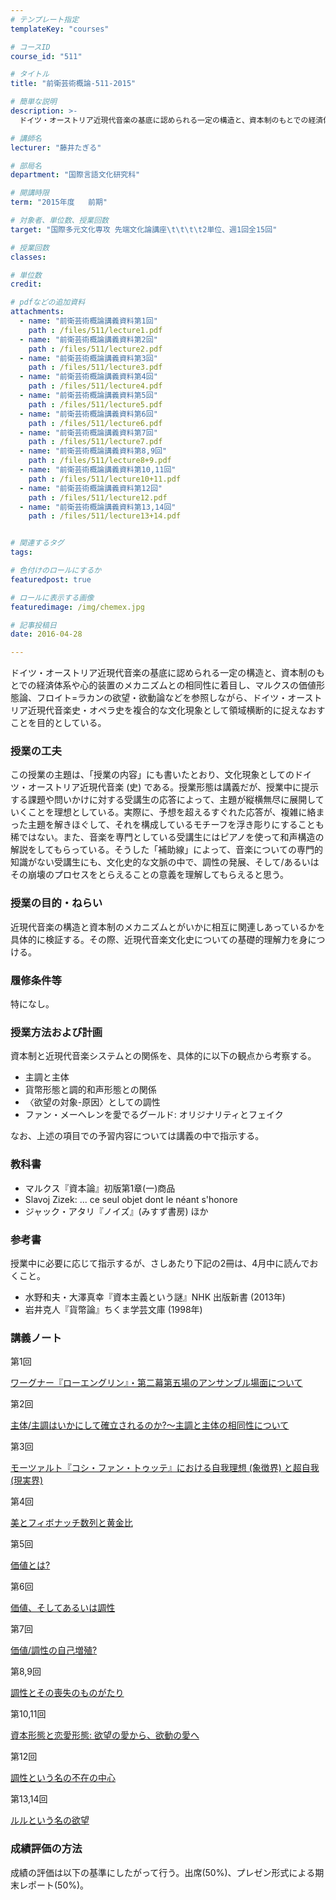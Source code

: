 ```yaml
---
# テンプレート指定
templateKey: "courses"

# コースID
course_id: "511"

# タイトル
title: "前衛芸術概論-511-2015"

# 簡単な説明
description: >-
  ドイツ・オーストリア近現代音楽の基底に認められる一定の構造と、資本制のもとでの経済体系や心的装置のメカニズムとの相同性に着目し、マルクスの価値形態論、フロイト=ラカンの欲望・欲動論などを参照しながら、...

# 講師名
lecturer: "藤井たぎる"

# 部局名
department: "国際言語文化研究科"

# 開講時限
term: "2015年度	前期"

# 対象者、単位数、授業回数
target: "国際多元文化専攻 先端文化論講座\t\t\t\t2単位、週1回全15回"

# 授業回数
classes: 

# 単位数
credit: 

# pdfなどの追加資料
attachments: 
  - name: "前衛芸術概論講義資料第1回" 
    path : /files/511/lecture1.pdf
  - name: "前衛芸術概論講義資料第2回" 
    path : /files/511/lecture2.pdf
  - name: "前衛芸術概論講義資料第3回" 
    path : /files/511/lecture3.pdf
  - name: "前衛芸術概論講義資料第4回" 
    path : /files/511/lecture4.pdf
  - name: "前衛芸術概論講義資料第5回" 
    path : /files/511/lecture5.pdf
  - name: "前衛芸術概論講義資料第6回" 
    path : /files/511/lecture6.pdf
  - name: "前衛芸術概論講義資料第7回" 
    path : /files/511/lecture7.pdf
  - name: "前衛芸術概論講義資料第8,9回" 
    path : /files/511/lecture8+9.pdf
  - name: "前衛芸術概論講義資料第10,11回" 
    path : /files/511/lecture10+11.pdf
  - name: "前衛芸術概論講義資料第12回" 
    path : /files/511/lecture12.pdf
  - name: "前衛芸術概論講義資料第13,14回" 
    path : /files/511/lecture13+14.pdf


# 関連するタグ
tags:

# 色付けのロールにするか
featuredpost: true

# ロールに表示する画像
featuredimage: /img/chemex.jpg

# 記事投稿日
date: 2016-04-28

---
```

ドイツ・オーストリア近現代音楽の基底に認められる一定の構造と、資本制のもとでの経済体系や心的装置のメカニズムとの相同性に着目し、マルクスの価値形態論、フロイト=ラカンの欲望・欲動論などを参照しながら、ドイツ・オーストリア近現代音楽史・オペラ史を複合的な文化現象として領域横断的に捉えなおすことを目的としている。
### 授業の工夫

この授業の主題は、「授業の内容」にも書いたとおり、文化現象としてのドイツ・オーストリア近現代音楽 (史) である。授業形態は講義だが、授業中に提示する課題や問いかけに対する受講生の応答によって、主題が縦横無尽に展開していくことを理想としている。実際に、予想を超えるすぐれた応答が、複雑に絡まった主題を解きほぐして、それを構成しているモチーフを浮き彫りにすることも稀ではない。また、音楽を専門としている受講生にはピアノを使って和声構造の解説をしてもらっている。そうした「補助線」によって、音楽についての専門的知識がない受講生にも、文化史的な文脈の中で、調性の発展、そして/あるいはその崩壊のプロセスをとらえることの意義を理解してもらえると思う。

### 授業の目的・ねらい

近現代音楽の構造と資本制のメカニズムとがいかに相互に関連しあっているかを具体的に検証する。その際、近現代音楽文化史についての基礎的理解力を身につける。 

### 履修条件等

特になし。

### 授業方法および計画

資本制と近現代音楽システムとの関係を、具体的に以下の観点から考察する。

  * 主調と主体
  * 貨幣形態と調的和声形態との関係
  * 〈欲望の対象-原因〉としての調性
  * ファン・メーヘレンを愛でるグールド: オリジナリティとフェイク

なお、上述の項目での予習内容については講義の中で指示する。 

### 教科書

  * マルクス『資本論』初版第1章(一)商品
  * Slavoj Zizek: ... ce seul objet dont le néant s'honore
  * ジャック・アタリ『ノイズ』(みすず書房) ほか

### 参考書

授業中に必要に応じて指示するが、さしあたり下記の2冊は、4月中に読んでおくこと。

  * 水野和夫・大澤真幸『資本主義という謎』NHK 出版新書 (2013年)
  * 岩井克人『貨幣論』ちくま学芸文庫 (1998年)

### 講義ノート

第1回


[ワーグナー『ローエングリン』・第二幕第五場のアンサンブル場面について](/files/511/lecture1.pdf) 

第2回


[主体/主調はいかにして確立されるのか?～主調と主体の相同性について](/files/511/lecture2.pdf) 

第3回


[モーツァルト『コシ・ファン・トゥッテ』における自我理想 (象徴界) と超自我 (現実界)](/files/511/lecture3.pdf) 

第4回


[美とフィボナッチ数列と黄金比](/files/511/lecture4.pdf) 

第5回


[価値とは?](/files/511/lecture5.pdf) 

第6回


[価値、そしてあるいは調性](/files/511/lecture6.pdf) 

第7回


[価値/調性の自己増殖?](/files/511/lecture7.pdf) 

第8,9回


[調性とその喪失のものがたり](/files/511/lecture8+9.pdf) 

第10,11回


[資本形態と恋愛形態: 欲望の愛から、欲動の愛へ](/files/511/lecture10+11.pdf) 

第12回


[調性という名の不在の中心](/files/511/lecture12.pdf) 

第13,14回


[ルルという名の欲望](/files/511/lecture13+14.pdf) 

### 成績評価の方法

成績の評価は以下の基準にしたがって行う。出席(50%)、プレゼン形式による期末レポート(50%)。
